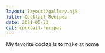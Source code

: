 ```yaml
---
layout: layouts/gallery.njk
title: Cocktail Recipes
date: 2021-05-22
cat: cocktail-recipes
---
```

My favorite cocktails to make at home
